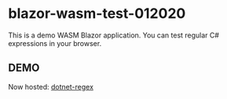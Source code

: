 # blazor-wasm-test-012020

This is a demo WASM Blazor application. You can test regular C# expressions in your browser.

## DEMO

Now hosted: [dotnet-regex](https://dotnet-regex.com/)
